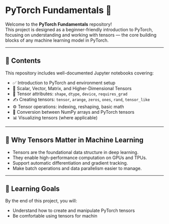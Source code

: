 # PyTorch Fundamentals 🚀

Welcome to the **PyTorch Fundamentals** repository!  
This project is designed as a beginner-friendly introduction to PyTorch, focusing on understanding and working with tensors — the core building blocks of any machine learning model in PyTorch.

---

## 📘 Contents

This repository includes well-documented Jupyter notebooks covering:

- ✅ Introduction to PyTorch and environment setup  
- 🔢 Scalar, Vector, Matrix, and Higher-Dimensional Tensors  
- 🔵 Tensor attributes: `shape`, `dtype`, `device`, `requires_grad`  
- ✍️ Creating tensors: `tensor`, `arange`, `zeros`, `ones`, `rand`, `tensor_like`  
- ⚙️ Tensor operations: indexing, reshaping, basic math  
- 🔁 Conversion between NumPy arrays and PyTorch tensors  
- 📊 Visualizing tensors (where applicable)

---

## 🚀 Why Tensors Matter in Machine Learning

- Tensors are the foundational data structure in deep learning.  
- They enable high-performance computation on GPUs and TPUs.  
- Support automatic differentiation and gradient tracking.  
- Make batch operations and data parallelism easier to manage.

---

## 🧠 Learning Goals

By the end of this project, you will:

- Understand how to create and manipulate PyTorch tensors  
- Be comfortable using tensors for machin

